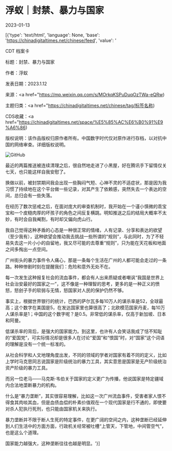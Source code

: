 # 浮蚁｜封禁、暴力与国家

2023-01-13

[{'type': 'text/html', 'language': None, 'base': 'https://chinadigitaltimes.net/chinese/feed', 'value': '

CDT 档案卡

标题：封禁、暴力与国家

作者：浮蚁

发表日期：2023.1.12

来源：<a href="https://mp.weixin.qq.com/s/MOrkqKSPuDuqOzTWa-eQRw)

主题归类：<a href="https://chinadigitaltimes.net/chinese/tag/标签名称)

CDS收藏：<a href="https://chinadigitaltimes.net/space/%E5%85%AC%E6%B0%91%E9%A6%86)

版权说明：该作品版权归原作者所有。中国数字时代仅对原作进行存档，以对抗中国的网络审查。详细版权说明。





![GitHub](https://chinadigitaltimes.net/chinese/files/2023/01/17FA1D21-99EE-4F38-AAEE-A5D126EB65CD.png)

最近的两篇推送被连续清理之后，很自然地走进了小黑屋，好在腾讯手下留情仅关七天，也只能这样自我安慰了。

换做以前，被封禁期间我会出现一些胸闷气短、心神不灵的不适症状，那是因为我习惯了持续地在这个平台做一些记录，对其产生了依赖感，突然失去一个表达的空间，总归会有一些失落。

在经历了数次惩戒之后，在面对庞大的审查机制时，我开始在一个谨小慎微的乖宝宝和一个皮糙肉厚的坏孩子的角色之间反复横跳。明知推送之后的结局大概率不太妙，有时会自我阉割，有时却又偏向虎山行。

我自己觉得这种矛盾的心态是一种很正常的情绪，人有记录、分享和表达的欲望（至少我有），这种欲望会推动我去挑战一些所谓的“规则”，与此同时，为了不轻易失去这一片小小的自留地，我又尽可能的去尊重“规则”，只为能在天花板和地面之间多掏出一点空间。

广州街头的暴力事件令人痛心，那是一条每个生活在广州的人都可能会走过的一条路。种种惨剧时刻在提醒我们：危险和意外无处不在。

每一次发生这种报复社会的流血事件，都会有人出来质疑或者嘲讽“我国是世界上社会治安最好的国家之一”，这不像是一种理智的思考，更多的是一种正义的愤怒，怒刽子手的软弱与无情，怒国家对人民的保护仍然不够。

事实上，根据世界银行的统计，巴西的萨尔瓦多每10万人的谋杀率是52，全球最高；这个数字在美国是5，在发达国家里也算很高了；北欧模范国家丹麦，每10万人谋杀率是1；中国的这个数字呢？是0.5。非常低的谋杀率，仅高于新加坡、日本和阿曼。

低谋杀率的背后，是强大的国家能力。到这里，也许有人会笑话我成了恬不知耻的“爱国党”，可实际情况却是很多人在讨论“爱国”和“恨国”时，对“国家”这个词语的理解是没有一个统一标准的。

从社会科学和人文地理角度出发，不同的领域的学者对国家有着不同的定义，比如上学时马克思同志说国家是阶级统治的暴力工具，其实意思是国家是无产阶级统治资产阶级的暴力工具。

而另一位老马——马克斯·韦伯关于国家的定义更广为传播，他说国家是特定疆域内合法地垄断暴力的机构。

什么是“暴力垄断”，其实很容易理解，比如这一次广州流血事件，受害者家人恨不得食其肉啖其血，但是血债血偿的朴素价值观在一个现代国家是行不通的，即使要对杀人犯执行死刑，也只能由国家机关来执行。

暴力垄断并不限于断人生死的特定事件，在更广阔的空间之内，这种垄断已经延伸到人们生活中的方面方面，行政机关经常被吐槽“上管天，下管地，中间管空气”，也是这么个道理。

国家能力越强大，这种垄断往往也越是明显。'}]
